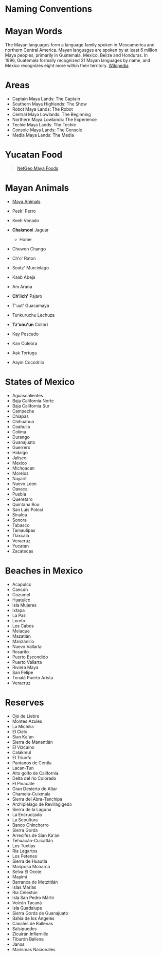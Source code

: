 # Naming Conventions

# Mayan Words

The Mayan languages form a language family spoken in Mesoamerica and northern Central America. Mayan languages are spoken by at least 6 million Maya peoples, primarily in Guatemala, Mexico, Belize and Honduras. In 1996, Guatemala formally recognized 21 Mayan languages by name, and Mexico recognizes eight more within their territory. [Wikipedia](https://en.wikipedia.org/wiki/Mayan_languages)

# Areas

- Captain Maya Lands: The Captain
- Southern Maya Highlands: The Show
- Robot Maya Lands: The Robot
- Central Maya Lowlands: The Beginning
- Northern Maya Lowlands: The Experience
- Techie Maya Lands: The Techie
- Console Maya Lands: The Console
- Media Maya Lands: The Media

# Yucatan Food

> [NetGeo Maya Foods](http://www.nationalgeographic.com/travel/top-10/maya-foods/)

# Mayan Animals

- [Maya Animals](http://www.native-languages.org/maya_animals.htm)

- Peek' Perro
- Keeh Venado
- __Chakmool__ Jaguar
  - Home
- Chuwen Chango
- Ch'o' Raton
- Sootz' Murcielago
- Kaab Abeja
- Am Arana
- __Ch'iich'__ Pajaro
- T'uut' Guacamaya
- Tunkuruchu Lechuza
- __Tz'unu'un__ Colibri
- Kay Pescado
- Kan Culebra
- Aak Tortuga
- Aayin Cocodrilo

# States of Mexico

- Aguascalientes
- Baja California Norte
- Baja California Sur
- Campeche
- Chiapas
- Chihuahua
- Coahuila
- Colima
- Durango
- Guanajuato
- Guerrero
- Hidalgo
- Jalisco
- Mexico
- Michoacan
- Morelos
- Nayarit
- Nuevo Leon
- Oaxaca
- Puebla
- Queretaro
- Quintana Roo
- San Luis Potosi
- Sinaloa
- Sonora
- Tabasco
- Tamaulipas
- Tlaxcala
- Veracruz
- Yucatan
- Zacatecas

# Beaches in Mexico

- Acapulco
- Cancún
- Cozumel
- Huatulco
- Isla Mujeres
- Ixtapa
- La Paz
- Loreto
- Los Cabos
- Melaque
- Mazatlán
- Manzanillo
- Nuevo Vallarta
- Rosarito
- Puerto Escondido
- Puerto Vallarta
- Riviera Maya
- San Felipe
- Tonalá Puerto Arista
- Veracruz

# Reserves

- Ojo de Liebre
- Montes Azules
- La Michilía
- El Cielo
- Sian Ka'an
- Sierra de Manantlán
- El Vizcaíno
- Calakmul 
- El Triunfo
- Pantanos de Centla
- Lacan-Tun
- Alto golfo de California
- Delta del río Colorado
- El Pinacate
- Gran Desierto de Altar
- Chamela-Cuixmala
- Sierra del Abra-Tanchipa
- Archipiélago de Revillagigedo
- Sierra de la Laguna
- La Encrucijada
- La Sepultura
- Banco Chinchorro
- Sierra Gorda
- Arrecifes de Sian Ka'an
- Tehuacán-Cuicatlán
- Los Tuxtlas
- Ría Lagartos
- Los Petenes
- Sierra de Huautla
- Mariposa Monarca
- Selva El Ocote
- Mapimí
- Barranca de Metztitlán
- Islas Marías
- Ría Celestún
- Isla San Pedro Mártir
- Volcán Tacaná
- Isla Guadalupe
- Sierra Gorda de Guanajuato
- Bahía de los Ángeles
- Canales de Ballenas
- Salsipuedes
- Zicuirán Infiernillo
- Tiburón Ballena
- Janos
- Marismas Nacionales

